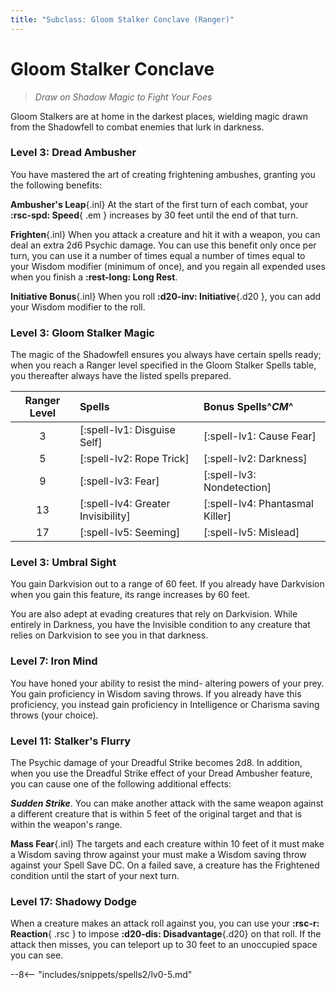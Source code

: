 ```yaml
---
title: "Subclass: Gloom Stalker Conclave (Ranger)"
---
```


<p style="display:none">
Draw on Shadow Magic to Fight Your Foes
</p>

# Gloom Stalker Conclave

> *Draw on Shadow Magic to Fight Your Foes*

Gloom Stalkers are at home in the darkest places, wielding magic drawn from the Shadowfell to combat enemies that lurk in darkness.

### Level 3: Dread Ambusher

You have mastered the art of creating frightening ambushes, granting you the following benefits:

**Ambusher's Leap**{.inl} At the start of the first turn of each combat, your **:rsc-spd: Speed**{ .em } increases by 30 feet until the end of that turn.

**Frighten**{.inl} When you attack a creature and hit it with a weapon, you can deal an extra 2d6 Psychic damage. You can use this benefit only once per turn, you can use it a number of times equal a number of times equal to your Wisdom modifier (minimum of once), and you regain all expended uses when you finish a **:rest-long: Long Rest**.

**Initiative Bonus**{.inl} When you roll **:d20-inv: Initiative**{.d20 }, you can add your Wisdom modifier to the roll.

### Level 3: Gloom Stalker Magic

The magic of the Shadowfell ensures you always have certain spells ready; when you reach a Ranger level specified in the Gloom Stalker Spells table, you thereafter always have the listed spells prepared.

| Ranger Level | Spells | Bonus Spells^*CM*^ |
|:---:|:---|:---|
| 3 | [:spell-lv1: Disguise Self] | [:spell-lv1: Cause Fear] |
| 5 | [:spell-lv2: Rope Trick] | [:spell-lv2: Darkness] |
| 9 | [:spell-lv3: Fear] | [:spell-lv3: Nondetection] |
| 13 | [:spell-lv4: Greater Invisibility] | [:spell-lv4: Phantasmal Killer] |
| 17 | [:spell-lv5: Seeming] | [:spell-lv5: Mislead] |

### Level 3: Umbral Sight

You gain Darkvision out to a range of 60 feet. If you already have Darkvision when you gain this feature, its range increases by 60 feet.

You are also adept at evading creatures that rely on Darkvision. While entirely in Darkness, you have the Invisible condition to any creature that relies on Darkvision to see you in that darkness.

### Level 7: Iron Mind

You have honed your ability to resist the mind- altering powers of your prey. You gain proficiency in Wisdom saving throws. If you already have this proficiency, you instead gain proficiency in Intelligence or Charisma saving throws (your choice).
 
### Level 11: Stalker's Flurry

The Psychic damage of your Dreadful Strike becomes 2d8. In addition, when you use the Dreadful Strike effect of your Dread Ambusher feature, you can cause one of the following additional effects:

***Sudden Strike***. You can make another attack with the same weapon against a different creature that is within 5 feet of the original target and that is within the weapon's range.

**Mass Fear**{.inl} The targets and each creature within 10 feet of it must make a Wisdom saving throw against your must make a Wisdom saving throw against your Spell Save DC. On a failed save, a creature has the Frightened condition until the start of your next turn.

### Level 17: Shadowy Dodge

When a creature makes an attack roll against you, you can use your **:rsc-r: Reaction**{ .rsc } to impose **:d20-dis: Disadvantage**{.d20} on that roll. If the attack then misses, you can teleport up to 30 feet to an unoccupied space you can see.

--8<-- "includes/snippets/spells2/lv0-5.md"